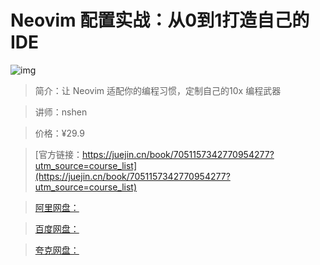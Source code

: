 # Neovim 配置实战：从0到1打造自己的IDE

![img](../../assets/37d63d614f1b4b8dbd3b34a5c5d721d9~tplv-k3u1fbpfcp-no-mark:280:280:200:280.png)

> 简介：让 Neovim 适配你的编程习惯，定制自己的10x 编程武器

> 讲师：nshen

> 价格：¥29.9

> [官方链接：https://juejin.cn/book/7051157342770954277?utm_source=course_list](https://juejin.cn/book/7051157342770954277?utm_source=course_list)

> [阿里网盘：]()

> [百度网盘：]()

> [夸克网盘：]()
